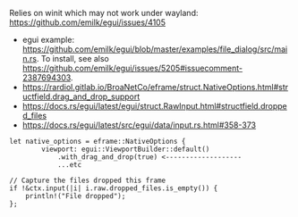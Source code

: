 Relies on winit which may not work under wayland: https://github.com/emilk/egui/issues/4105

* egui example: https://github.com/emilk/egui/blob/master/examples/file_dialog/src/main.rs. To install, see also https://github.com/emilk/egui/issues/5205#issuecomment-2387694303.
* https://rardiol.gitlab.io/BroaNetCo/eframe/struct.NativeOptions.html#structfield.drag_and_drop_support
* https://docs.rs/egui/latest/egui/struct.RawInput.html#structfield.dropped_files
* https://docs.rs/egui/latest/src/egui/data/input.rs.html#358-373

```
let native_options = eframe::NativeOptions {
        viewport: egui::ViewportBuilder::default()
            .with_drag_and_drop(true) <-------------------
            ...etc
```

```
// Capture the files dropped this frame
if !&ctx.input(|i| i.raw.dropped_files.is_empty()) {
    println!("File dropped");
};
```
